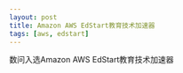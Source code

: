 ```yaml
---
layout: post
title: Amazon AWS EdStart教育技术加速器
tags: [aws, edstart]
---
```

数问入选Amazon AWS EdStart教育技术加速器
